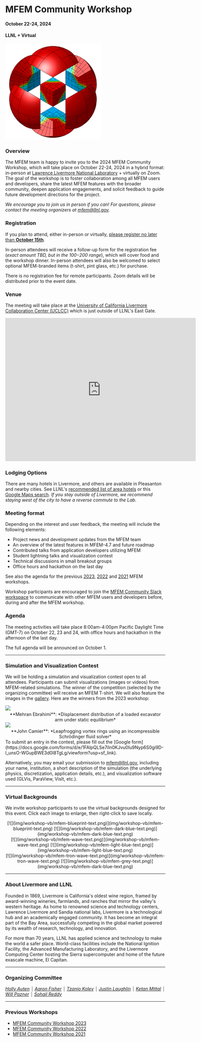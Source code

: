 # MFEM Community Workshop
#### October 22-24, 2024
#### LLNL + Virtual

![MFEM Logo](img/logo-300.png)

### Overview

The MFEM team is happy to invite you to the 2024 MFEM Community Workshop, which
will take place on October 22-24, 2024 in a hybrid format: in-person at
[Lawrence Livermore National Laboratory](#about-livermore-and-llnl) + virtually on Zoom.
The goal of the workshop is to foster collaboration among all MFEM users and
developers, share the latest MFEM features with the broader community, deepen
application engagements, and solicit feedback to guide future development
directions for the project.


*We encourage you to join us in person if you can!*
*For questions, please contact the meeting organizers at*
*[mfem@llnl.gov](mailto:mfem@llnl.gov).*

### Registration

If you plan to attend, either in-person or virtually, [please register no later than **October 15th**](https://docs.google.com/forms/d/e/1FAIpQLSfv419dXX4yPS7Tk1sNbfi_2YXgt3DpW56KCd3TZjjsswKpBw/viewform?usp=sf_link).

In-person attendees will receive a follow-up form for the registration fee (*exact amount TBD, but in the $100-$200 range*), which will cover food and the workshop dinner. In-person attendees will also be welcomed to select optional MFEM-branded items (t-shirt, pint glass, etc.) for purchase.

There is no registration fee for remote participants. Zoom details will be distributed prior to the event date.

### Venue

The meeting will take place at the [University of California Livermore Collaboration Center (UCLCC)](https://goo.gl/maps/BEQxeQSfxB9ee7h47) which is just outside of LLNL's East Gate.

<iframe src="https://www.google.com/maps/embed?pb=!1m18!1m12!1m3!1d3157.358039878656!2d-121.7001545245485!3d37.68778967200738!2m3!1f0!2f0!3f0!3m2!1i1024!2i768!4f13.1!3m3!1m2!1s0x808fe163a1270b93%3A0xfd6db0227dc72426!2sUniversity%20of%20California%20Livermore%20Collaboration%20Center!5e0!3m2!1sen!2sus!4v1690851366106!5m2!1sen!2sus" width="600" height="450" style="border:0;" allowfullscreen="" loading="lazy" referrerpolicy="no-referrer-when-downgrade"></iframe>

### Lodging Options

There are many hotels in Livermore, and others are available in Pleasanton and nearby cities. See LLNL's [recommended list of area hotels](https://www.llnl.gov/sites/www/files/hotel_listing.pdf) or this [Google Maps search](https://www.google.com/maps/search/hotels+near+lawrence+livermore+national+laboratory/@37.6880708,-121.7794089,12z/data=!3m1!4b1). *If you stay outside of Livermore, we recommend staying west of the city to have a reverse commute to the Lab.*

### Meeting format

Depending on the interest and user feedback, the meeting will include the following elements:

- Project news and development updates from the MFEM team
- An overview of the latest features in MFEM-4.7 and future roadmap
- Contributed talks from application developers utilizing MFEM
- Student lightning talks and visualization contest
- Technical discussions in small breakout groups
- Office hours and hackathon on the last day

See also the agenda for the previous [2023](../workshop23), [2022](../workshop22) and [2021](../workshop21) MFEM workshops.

Workshop participants are encouraged to join the
[MFEM Community Slack workspace](https://join.slack.com/t/mfemworkshop/shared_invite/zt-1hxasxnlt-erkRWQTMLmBoHUdXlB0Wfg)
to communicate with other MFEM users and developers before, during and after the
MFEM workshop.

### Agenda

The meeting activities will take place 8:00am-4:00pm Pacific Daylight Time (GMT-7) on October 22, 23 and 24, with office hours and hackathon in the afternoon of the last day.

The full agenda will be announced on October 1.

---

### Simulation and Visualization Contest

We will be holding a simulation and visualization contest open to all attendees.
Participants can submit visualizations (images or videos) from MFEM-related
simulations. The winner of the competition (selected by the organizing
committee) will receive an MFEM T-shirt. We will also feature the images in the
[gallery](gallery.md). Here are the winners from the 2023 workshop:

<div class="col-md-6" markdown="1">
<a href="https://mfem.org/img/gallery/workshop23/excavator.png"><img src="https://mfem.org/img/gallery/workshop23/excavator.png" height="200"></a>
<center>
**Mehran Ebrahimi**: *Displacement distribution of a loaded excavator arm under static equilibrium*
</center>
</div>

<div class="col-md-6" markdown="1">
<a href="https://mfem.org/img/gallery/workshop23/lf_vortex_rings.mp4"><img src="https://mfem.org/img/gallery/workshop23/lf_vortex_rings.png" width="215"></a>
<center>
**John Camier**: *Leapfrogging vortex rings using an incompressible Schrödinger fluid solver*
</center>
</div>

<div class="col-md-12" markdown="1" style="padding-left:0;">
To submit an entry in the contest, please fill out the
[Google form](https://docs.google.com/forms/d/e/1FAIpQLSe7iIn0KJvu0Iu9Nyp6S0gi9D-l_unsO-WGupBWE3d0l8TgLg/viewform?usp=sf_link).

Alternatively, you may email your submission to
[mfem@llnl.gov](mailto:mfem@llnl.gov), including your name, institution, a short
description of the simulation (the underlying physics, discretization,
application details, etc.), and visualization software used (GLVis, ParaView,
VisIt, etc.).

---

### Virtual Backgrounds

We invite workshop participants to use the virtual backgrounds designed for this event.
Click each image to enlarge, then right-click to save locally.
</div>

<center>

<div class="col-md-4"  markdown="1">
[![](img/workshop-vb/mfem-blueprint-text.png)](img/workshop-vb/mfem-blueprint-text.png)
[![](img/workshop-vb/mfem-dark-blue-text.png)](img/workshop-vb/mfem-dark-blue-text.png)
</div>

<div class="col-md-4"  markdown="1">
[![](img/workshop-vb/mfem-wave-text.png)](img/workshop-vb/mfem-wave-text.png)
[![](img/workshop-vb/mfem-light-blue-text.png)](img/workshop-vb/mfem-light-blue-text.png)
</div>

<div class="col-md-4"  markdown="1">
[![](img/workshop-vb/mfem-tron-wave-text.png)](img/workshop-vb/mfem-tron-wave-text.png)
[![](img/workshop-vb/mfem-grey-text.png)](img/workshop-vb/mfem-dark-blue-text.png)
</div>

</center>

<div class="col-md-12" markdown="1" style="padding-left:0;">

---

### About Livermore and LLNL

Founded in 1869, Livermore is California's oldest wine region, framed by award-winning wineries, farmlands, and ranches that mirror the valley's western heritage. As home to renowned science and technology centers, Lawrence Livermore and Sandia national labs, Livermore is a technological hub and an academically engaged community. It has become an integral part of the Bay Area, successfully competing in the global market powered by its wealth of research, technology, and innovation.

For more than 70 years, LLNL has applied science and technology to make the world a safer place. World-class facilities include the National Ignition Facility, the Advanced Manufacturing Laboratory, and the Livermore Computing Center hosting the Sierra supercomputer and home of the future exascale machine, El Capitan.

---

### Organizing Committee
[*Holly Auten*](https://people.llnl.gov/auten1)
┊  [*Aaron Fisher*](https://people.llnl.gov/fisher47)
┊  [*Tzanio Kolev*](https://people.llnl.gov/kolev1)
┊  [*Justin Laughlin*](https://www.linkedin.com/in/justin-laughlin)
┊  [*Ketan Mittal*](https://people.llnl.gov/mittal3)
┊  [*Will Pazner*](https://pazner.github.io)
┊  [*Sohail Reddy*](https://scholar.google.com/citations?user=trH03DQAAAAJ&hl=en)

---

### Previous Workshops

- [MFEM Community Workshop 2023](https://mfem.org/workshop23/)
- [MFEM Community Workshop 2022](https://mfem.org/workshop22/)
- [MFEM Community Workshop 2021](https://mfem.org/workshop21/)

</div>
